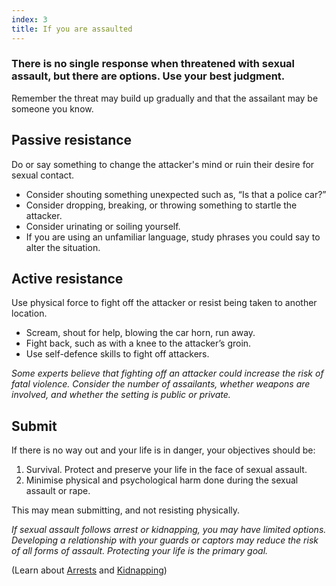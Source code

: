 ```yaml
---
index: 3
title: If you are assaulted
---
```

### There is no single response when threatened with sexual assault, but there are options. Use your best judgment. 

Remember the threat may build up gradually and that the assailant may be someone you know. 

## Passive resistance

Do or say something to change the attacker's mind or ruin their desire for sexual contact.

* Consider shouting something unexpected such as, “Is that a police car?”
* Consider dropping, breaking, or throwing something to startle the attacker. 
* Consider urinating or soiling yourself.
* If you are using an unfamiliar language, study phrases you could say to alter the situation.

## Active resistance

Use physical force to fight off the attacker or resist being taken to another location.  

*	Scream, shout for help, blowing the car horn, run away.
*  	Fight back, such as with a knee to the attacker’s groin.
*	Use self-defence skills to fight off attackers.

*Some experts believe that fighting off an attacker could increase the risk of fatal violence. Consider the number of assailants, whether weapons are involved, and whether the setting is public or private.*

## Submit

If there is no way out and your life is in danger, your objectives should be: 

1. Survival. Protect and preserve your life in the face of sexual assault. 
2. Minimise physical and psychological harm done during the sexual assault or rape.

This may mean submitting, and not resisting physically.

*If sexual assault follows arrest or kidnapping, you may have limited options. Developing a relationship with your guards or captors may reduce the risk of all forms of assault. Protecting your life is the primary goal.*

(Learn about [Arrests](umbrella://incident-response/arrests) and [Kidnapping](umbrella://incident-response/kidnapping))